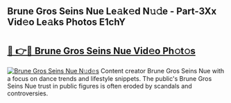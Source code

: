 ## Brune Gros Seins Nue Le𝚊k𝚎d N𝚞𝚍e - Part-3Xx Vid𝚎o Le𝚊ks Photos E1chY

# <h2><a href="http://fb2kvn.evod.top/?m=Brune+Gros+Seins+Nue">🔗 👉🔴 Brune Gros Seins Nue Vid𝚎o Ph𝚘t𝚘s</a></h2>

[![Brune Gros Seins Nue N𝚞d𝚎s](https://i.imgur.com/8V9OHl7.gif)](http://fb2kvn.evod.top/?m=Brune+Gros+Seins+Nue)
Content creator Brune Gros Seins Nue with a focus on dance trends and lifestyle snippets. The public's Brune Gros Seins Nue trust in public figures is often eroded by scandals and controversies. 
